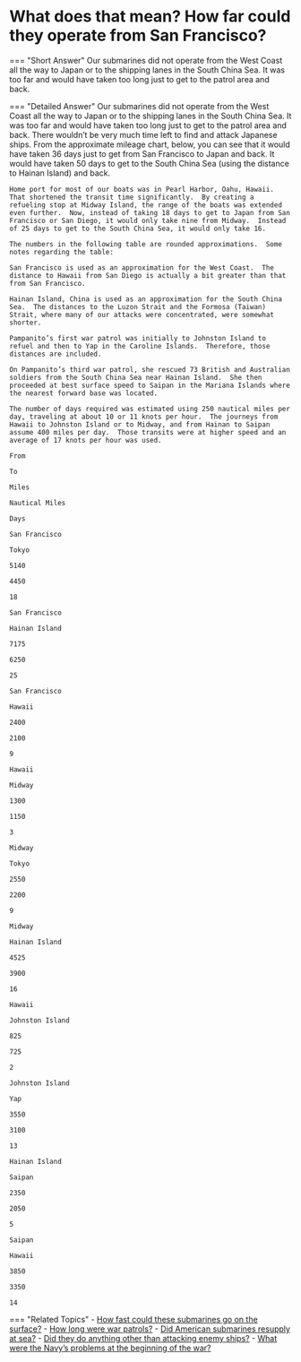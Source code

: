 # What does that mean?  How far could they operate from San Francisco?


=== "Short Answer"
    Our submarines did not operate from the West Coast all the way to Japan or to the shipping lanes in the South China Sea. It was too far and would have taken too long just to get to the patrol area and back.

=== "Detailed Answer"
    Our submarines did not operate from the West Coast all the way to Japan or to the shipping lanes in the South China Sea.  It was too far and would have taken too long just to get to the patrol area and back.  There wouldn’t be very much time left to find and attack Japanese ships.  From the approximate mileage chart, below, you can see that it would have taken 36 days just to get from San Francisco to Japan and back.  It would have taken 50 days to get to the South China Sea (using the distance to Hainan Island) and back.

    Home port for most of our boats was in Pearl Harbor, Oahu, Hawaii.  That shortened the transit time significantly.  By creating a refueling stop at Midway Island, the range of the boats was extended even further.  Now, instead of taking 18 days to get to Japan from San Francisco or San Diego, it would only take nine from Midway.  Instead of 25 days to get to the South China Sea, it would only take 16.

    The numbers in the following table are rounded approximations.  Some notes regarding the table:

    San Francisco is used as an approximation for the West Coast.  The distance to Hawaii from San Diego is actually a bit greater than that from San Francisco.

    Hainan Island, China is used as an approximation for the South China Sea.  The distances to the Luzon Strait and the Formosa (Taiwan) Strait, where many of our attacks were concentrated, were somewhat shorter.

    Pampanito’s first war patrol was initially to Johnston Island to refuel and then to Yap in the Caroline Islands.  Therefore, those distances are included.

    On Pampanito’s third war patrol, she rescued 73 British and Australian soldiers from the South China Sea near Hainan Island.  She then proceeded at best surface speed to Saipan in the Mariana Islands where the nearest forward base was located.

    The number of days required was estimated using 250 nautical miles per day, traveling at about 10 or 11 knots per hour.  The journeys from Hawaii to Johnston Island or to Midway, and from Hainan to Saipan assume 400 miles per day.  Those transits were at higher speed and an average of 17 knots per hour was used.

    From

    To

    Miles

    Nautical Miles

    Days

    San Francisco

    Tokyo

    5140

    4450

    18

    San Francisco

    Hainan Island

    7175

    6250

    25

    San Francisco

    Hawaii

    2400

    2100

    9

    Hawaii

    Midway

    1300

    1150

    3

    Midway

    Tokyo

    2550

    2200

    9

    Midway

    Hainan Island

    4525

    3900

    16

    Hawaii

    Johnston Island

    825

    725

    2

    Johnston Island

    Yap

    3550

    3100

    13

    Hainan Island

    Saipan

    2350

    2050

    5

    Saipan

    Hawaii

    3850

    3350

    14

=== "Related Topics"
    - [How fast could these submarines go on the surface?](./how-fast-could-these-submarines-go-on-the-surface.md)
    - [How long were war patrols?](./how-long-were-war-patrols.md)
    - [Did American submarines resupply at sea?](./did-american-submarines-resupply-at-sea.md)
    - [Did they do anything other than attacking enemy ships?](./did-they-do-anything-other-than-attacking-enemy-ships.md)
    - [What were the Navy’s problems at the beginning of the war?](./what-were-the-navys-problems-at-the-beginning-of-the-war.md)

